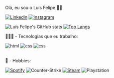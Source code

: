 Olá, eu sou o Luís Felipe 🖖🏻

[![Linkedin](https://img.shields.io/badge/LinkedIn-0077B5?style=for-the-badge&logo=linkedin&logoColor=white)](https://www.linkedin.com/in/lu%C3%ADs-felipe-ab24b3236/)
[![Instagram](https://img.shields.io/badge/Instagram-E4405F?style=for-the-badge&logo=instagram&logoColor=white)](https://www.instagram.com/l.flpe)

![Luís Felipe's GitHub stats](https://github-readme-stats.vercel.app/api?username=lflpe&show_icons=true&theme=merko)
[![Top Langs](https://github-readme-stats.vercel.app/api/top-langs/?username=lflpe)](https://github.com/lflpe/github-readme-stats)


👨🏻‍💻 - Tecnologias que eu trabalho:
<div style="display: inline_block">
    <img allign="center" alt="html" src="https://img.shields.io/badge/HTML5-E34F26?style=for-the-badge&logo=html5&logoColor=white">
    <img allign="center" alt="css" src="https://img.shields.io/badge/CSS3-1572B6?style=for-the-badge&logo=css3&logoColor=white">
    <img allign="center" alt="css" src="https://img.shields.io/badge/JavaScript-F7DF1E?style=for-the-badge&logo=javascript&logoColor=black">
</div>
</br>

🤩 - Hobbies: 

[![Spotify](https://img.shields.io/badge/Spotify-1ED760?&style=for-the-badge&logo=spotify&logoColor=white)](https://open.spotify.com/user/12170915590)
![Counter-Strike](https://img.shields.io/badge/Counter_Strike-000000?style=for-the-badge&logo=counter-strike&logoColor=white)
[![Steam](https://img.shields.io/badge/Steam-000000?style=for-the-badge&logo=steam&logoColor=white)](https://steamcommunity.com/id/lflpe/)
![Playstation](https://img.shields.io/badge/PlayStation-003791?style=for-the-badge&logo=playstation&logoColor=white)




